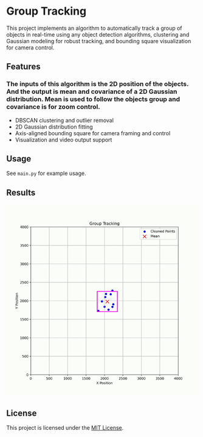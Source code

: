 # Group Tracking

This project implements an algorithm to automatically track a group of objects in real-time using any object detection algorithms, clustering and Gaussian modeling for robust tracking, and bounding square visualization for camera control.

## Features
### The inputs of this algorithm is the 2D position of the objects. And the output is mean and covariance of a 2D Gaussian distribution. Mean is used to follow the objects group and covariance is for zoom control.
- DBSCAN clustering and outlier removal
- 2D Gaussian distribution fitting
- Axis-aligned bounding square for camera framing and control
- Visualization and video output support

## Usage
See `main.py` for example usage.

## Results
![Result](images/result.gif)

## License
This project is licensed under the [MIT License](LICENSE).
